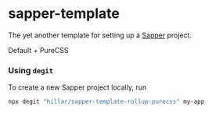 # sapper-template

The yet another template for setting up a [Sapper](https://github.com/sveltejs/sapper) project.

Default  + PureCSS

### Using `degit`

To create a new Sapper project locally, run

```bash
npx degit "hillar/sapper-template-rollup-purecss" my-app
```
